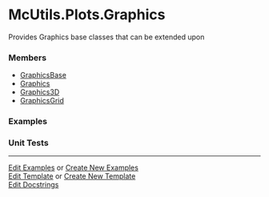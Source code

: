 # <a id="McUtils.Plots.Graphics">McUtils.Plots.Graphics</a>
    
Provides Graphics base classes that can be extended upon

### Members

  - [GraphicsBase](Graphics/GraphicsBase.md)
  - [Graphics](Graphics/Graphics.md)
  - [Graphics3D](Graphics/Graphics3D.md)
  - [GraphicsGrid](Graphics/GraphicsGrid.md)

### Examples



### Unit Tests



___

[Edit Examples](https://github.com/McCoyGroup/McUtils/edit/edit/ci/examples/ci/docs/McUtils/Plots/Graphics.md) or 
[Create New Examples](https://github.com/McCoyGroup/McUtils/new/edit/?filename=ci/examples/ci/docs/McUtils/Plots/Graphics.md) <br/>
[Edit Template](https://github.com/McCoyGroup/McUtils/edit/edit/ci/docs/ci/docs/McUtils/Plots/Graphics.md) or 
[Create New Template](https://github.com/McCoyGroup/McUtils/new/edit/?filename=ci/docs/templates/ci/docs/McUtils/Plots/Graphics.md) <br/>
[Edit Docstrings](https://github.com/McCoyGroup/McUtils/edit/edit/McUtils/Plots/Graphics/__init__.py?message=Update%20Docs)